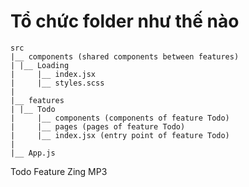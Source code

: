 # Tổ chức folder như thế nào

```
src
|__ components (shared components between features)
| |__ Loading
|     |__ index.jsx
|     |__ styles.scss
|
|__ features
| |__ Todo
|     |__ components (components of feature Todo)
|     |__ pages (pages of feature Todo)
|     |__ index.jsx (entry point of feature Todo)
|
|__ App.js
```

Todo Feature Zing MP3
